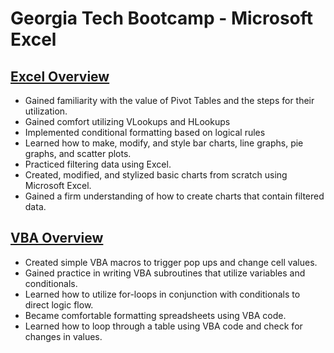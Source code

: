 # Georgia Tech Bootcamp - Microsoft Excel

## [Excel Overview](https://github.com/jofreeman1014/gt_excel/tree/master/Excel)
* Gained familiarity with the value of Pivot Tables and the steps for their utilization.
* Gained comfort utilizing VLookups and HLookups
* Implemented conditional formatting based on logical rules
* Learned how to make, modify, and style bar charts, line graphs, pie graphs, and scatter plots.
* Practiced filtering data using Excel.
* Created, modified, and stylized basic charts from scratch using Microsoft Excel.
* Gained a firm understanding of how to create charts that contain filtered data.

## [VBA Overview](https://github.com/jofreeman1014/gt_excel/tree/master/VBA)
* Created simple VBA macros to trigger pop ups and change cell values.
* Gained practice in writing VBA subroutines that utilize variables and conditionals.
* Learned how to utilize for-loops in conjunction with conditionals to direct logic flow.
* Became comfortable formatting spreadsheets using VBA code.
* Learned how to loop through a table using VBA code and check for changes in values.